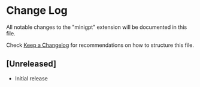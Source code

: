 # Change Log

All notable changes to the "minigpt" extension will be documented in this file.

Check [Keep a Changelog](http://keepachangelog.com/) for recommendations on how to structure this file.

## [Unreleased]

- Initial release
